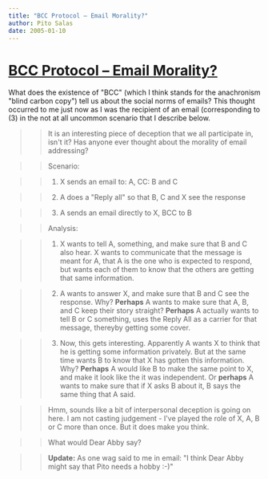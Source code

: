 ```yaml
---
title: "BCC Protocol – Email Morality?"
author: Pito Salas
date: 2005-01-10
---
```

# [BCC Protocol – Email Morality?](None)


What does the existence of "BCC" (which I think stands for the anachronism
"blind carbon copy") tell us about the social norms of emails? This thought
occurred to me just now as I was the recipient of an email (corresponding to
(3) in the not at all uncommon scenario that I describe below.

>>

>> It is an interesting piece of deception that we all participate in, isn't
it? Has anyone ever thought about the morality of email addressing?

>>

>> Scenario:

>>

>>   1. X sends an email to: A, CC: B and C

>>   2. A does a "Reply all" so that B, C and X see the response

>>   3. A sends an email directly to X, BCC to B

>>

>> Analysis:

>>

>>   1. X wants to tell A, something, and make sure that B and C also hear. X
wants to communicate that the message is meant for A, that A is the one who is
expected to respond, but wants each of them to know that the others are
getting that same information.

>>   2. A wants to answer X, and make sure that B and C see the response. Why?
**Perhaps** A wants to make sure that A, B, and C keep their story straight?
**Perhaps** A actually wants to tell B or C something, uses the Reply All as a
carrier for that message, thereyby getting some cover.

>>   3. Now, this gets interesting. Apparently A wants X to think that he is
getting some information privately. But at the same time wants B to know that
X has gotten this information. Why? **Perhaps** A would like B to make the
same point to X, and make it look like the it was independent. Or **perhaps**
A wants to make sure that if X asks B about it, B says the same thing that A
said.

>>

>>

>> Hmm, sounds like a bit of interpersonal deception is going on here. I am
not casting judgement - I've played the role of X, A, B or C more than once.
But it does make you think.

>>

>> What would Dear Abby say?

>>

>> **Update:** As one wag said to me in email: "I think Dear Abby might say
that Pito needs a hobby :-)"


